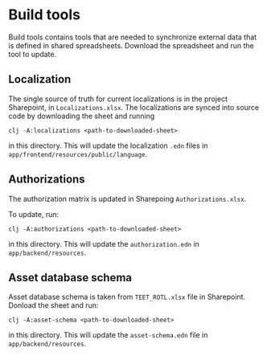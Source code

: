 # Build tools

Build tools contains tools that are needed to synchronize external data that is defined in shared
spreadsheets. Download the spreadsheet and run the tool to update.

## Localization

The single source of truth for current localizations is in the project
Sharepoint, in `Localizations.xlsx`. The localizations are synced into
source code by downloading the sheet and running

``` shell
clj -A:localizations <path-to-downloaded-sheet>
```

in this directory. This will update the localization `.edn` files in
`app/frontend/resources/public/language`.

## Authorizations

The authorization matrix is updated in Sharepoing `Authorizations.xlsx`.

To update, run:

```shell
clj -A:authorizations <path-to-downloaded-sheet>
```

in this directory. This will update the `authorization.edn` in
`app/backend/resources`.

## Asset database schema

Asset database schema is taken from `TEET_ROTL.xlsx` file in Sharepoint.
Donload the sheet and run:

```shell
clj -A:asset-schema <path-to-downloaded-sheet>
```

in this directory. This will update the `asset-schema.edn` file in
`app/backend/resources`.
